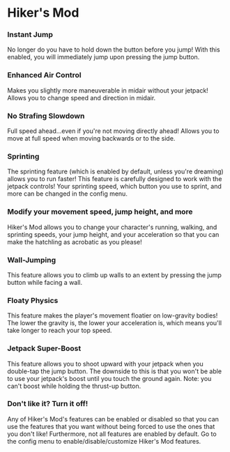 # Hiker's Mod
### Instant Jump
No longer do you have to hold down the button before you jump! With this enabled, you will immediately jump upon pressing the jump button.

### Enhanced Air Control
Makes you slightly more maneuverable in midair without your jetpack! Allows you to change speed and direction in midair.

### No Strafing Slowdown
Full speed ahead...even if you're not moving directly ahead! Allows you to move at full speed when moving backwards or to the side.

### Sprinting
The sprinting feature (which is enabled by default, unless you're dreaming) allows you to run faster! This feature is carefully designed to work with the jetpack controls! Your sprinting speed, which button you use to sprint, and more can be changed in the config menu.

### Modify your movement speed, jump height, and more
Hiker's Mod allows you to change your character's running, walking, and sprinting speeds, your jump height, and your acceleration so that you can make the hatchling as acrobatic as you please!

### Wall-Jumping
This feature allows you to climb up walls to an extent by pressing the jump button while facing a wall.

### Floaty Physics
This feature makes the player's movement floatier on low-gravity bodies! The lower the gravity is, the lower your acceleration is, which means you'll take longer to reach your top speed.

### Jetpack Super-Boost
This feature allows you to shoot upward with your jetpack when you double-tap the jump button. The downside to this is that you won't be able to use your jetpack's boost until you touch the ground again. Note: you can't boost while holding the thrust-up button.

### Don't like it? Turn it off!
Any of Hiker's Mod's features can be enabled or disabled so that you can use the features that you want without being forced to use the ones that you don't like! Furthermore, not all features are enabled by default. Go to the config menu to enable/disable/customize Hiker's Mod features.
